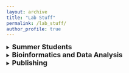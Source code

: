 ```yaml
---
layout: archive
title: "Lab Stuff"
permalink: /lab_stuff/
author_profile: true
---
```


<!--Notes:
bioinformatics:
    - alice documentation
    - how to set up a github profile
    - how to upload data to NCBI
    - snakemake

paper writing:
    - overleaf

General project management:
    - gannt chart
    - google scholar alerts
    -->

<details>
  <summary> <b><font size="+1">Summer Students</font></b> </summary>

  <p> Accomodation options: 
    <ul>
    <li><a href="https://www.collegiate-ac.com/uk-student-accommodation/leicester/merlin-heights/">Merlin Herights:</a> apparently ~£85pw during the summer.</li>

    <li><a href="https://www.stgeorgestower.co.uk/">St George's Tower:</a> apparently ~£158pw during the summer.</li>

    <li><a href="https://roomstwo.le.ac.uk/second_Portal/CasualLets/">University halls:</a> Usually the halls on campus aren't available until mid July, but if you email and ask they may have something. This option is for Uni of Leicester students only.</li>

    <li><a href="https://shop.le.ac.uk/product-catalogue/living-in-leicester/accommodation-payments/guest-accommodation-days-1-28">Nixon Court:</a> University halls, £40 per night, all year.</li>

    </ul>
  </p>
  
</details>

<details>
  <summary> <b><font size="+1">Bioinformatics and Data Analysis</font></b> </summary>

  <p><a href="https://modernstatisticswithr.com/index.html?s=09">Beginner's guide to R</a> - full walkthrough from installation, data handling and graphs to simple models.</p>

  <p><a href="https://www.dropbox.com/scl/fi/gyes214kvtv52wy0w4utt/Stats_cheat_sheet.pdf?rlkey=ehlecso2e6rbxtdl66hki0ryq&dl=0">Stats cheat sheet for R</a> - absolubtly amazing guide to choosing the right stats for your data and even the code for how to do it!</p>

  <p><a href="https://devmountain.com/blog/what-is-github-and-how-do-you-use-it/">Intro to GitHub</a> and why you need it.</p>

  <p><a href="https://alice-docs.le.ac.uk">Guide to ALICE</a> - this is the UoL high performance computing system.</p>

  <p><a href="https://broadinstitute.github.io/2019_scWorkshop/">scRNA-Seq analysis</a> - this is a little old now (2019) but a good palce to start.</p>

</details>


<details>
  <summary> <b><font size="+1">Publishing</font></b> </summary>

  <p><a href="https://www.micropublication.org/">Micropublications</a> and <a href="https://www.jyi.org/">Journal of Young Investigators</a> - two different outlets for publishing small projects, such as undergraduate research.</p>

  <p><a href="https://www.overleaf.com/about">Overleaf</a> - this is the platform that the lab generally uses for collaborative paper writing, it involves knowing a bit of LaTeX.</p>

</details>
